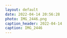 ```yaml
---
layout: default
date: 2022-04-14 20:56:28
photo: IMG_2446.png
caption_header: 2022-04-14
caption: IMG_2446
---
```

